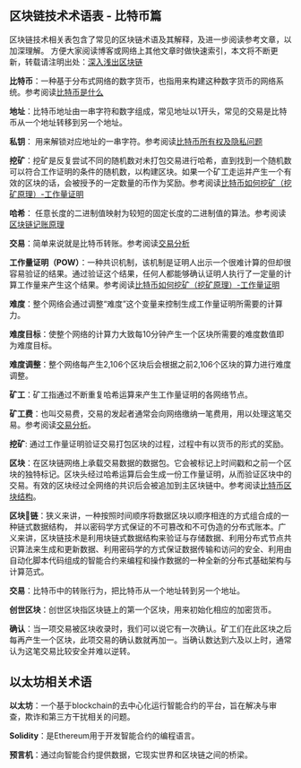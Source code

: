 ## 区块链技术术语表 - 比特币篇

区块链技术相关表包含了常见的区块链术语及其解释，及进一步阅读参考文章，以加深理解。
方便大家阅读博客或网络上其他文章时做快速索引，本文将不断更新，转载请注明出处：[深入浅出区块链](http://wiki.learnblockchain.cn/GLOSSARY.html)


**比特币**：一种基于分布式网络的数字货币，也指用来构建这种数字货币的网络系统。参考阅读[比特币是什么](http://learnblockchain.cn/2017/10/23/whatisbitcoin)

**地址**：比特币地址由一串字符和数字组成，常见地址以1开头，常见的交易是比特币从一个地址转移到另一个地址。

**私钥**： 用来解锁对应地址的一串字符。参考阅读[比特币所有权及隐私问题](http://learnblockchain.cn/2017/11/02/bitcoin-own)

**挖矿**：挖矿是反复尝试不同的随机数对未打包交易进行哈希，直到找到一个随机数可以符合工作证明的条件的随机数，以构建区块。如果一个矿工走运并产生一个有效的区块的话，会被授予的一定数量的币作为奖励。参考阅读[比特币如何挖矿（挖矿原理）-工作量证明](http://learnblockchain.cn/2017/11/04/bitcoin-pow/)

**哈希**： 任意长度的二进制值映射为较短的固定长度的二进制值的算法。参考阅读[区块链记账原理](http://learnblockchain.cn/2017/10/25/whatbc)

**交易**：简单来说就是比特币转账。参考阅读[交易分析](http://learnblockchain.cn/2017/11/10/bitcoin-script/)

**工作量证明（POW）**：一种共识机制，该机制是证明人出示一个很难计算的但却很容易验证的结果。通过验证这个结果，任何人都能够确认证明人执行了一定量的计算工作量来产生这个结果。参考阅读[比特币如何挖矿（挖矿原理）-工作量证明](http://learnblockchain.cn/2017/11/04/bitcoin-pow/)

**难度**：整个网络会通过调整“难度”这个变量来控制生成工作量证明所需要的计算力。

**难度目标**：使整个网络的计算力大致每10分钟产生一个区块所需要的难度数值即为难度目标。

**难度调整**：整个网络每产生2,106个区块后会根据之前2,106个区块的算力进行难度调整。

**矿工**：矿工指通过不断重复哈希运算来产生工作量证明的各网络节点。

**矿工费**：也叫交易费，交易的发起者通常会向网络缴纳一笔费用，用以处理这笔交易。参考阅读[交易分析](http://learnblockchain.cn/2017/11/10/bitcoin-script/)。

**挖矿**: 通过工作量证明验证交易打包区块的过程，过程中有以货币的形式的奖励。

**区块**：在区块链网络上承载交易数据的数据包。它会被标记上时间戳和之前一个区块的独特标记。区块头经过哈希运算后会生成一份工作量证明，从而验证区块中的交易。有效的区块经过全网络的共识后会被追加到主区块链中。参考阅读[比特币区块结构](https://xiaozhuanlan.com/topic/1402935768)。

**区块链**：狭义来讲，一种按照时间顺序将数据区块以顺序相连的方式组合成的一种链式数据结构， 并以密码学方式保证的不可篡改和不可伪造的分布式账本。广义来讲，区块链技术是利用块链式数据结构来验证与存储数据、利用分布式节点共识算法来生成和更新数据、利用密码学的方式保证数据传输和访问的安全、利用由自动化脚本代码组成的智能合约来编程和操作数据的一种全新的分布式基础架构与计算范式。

**交易**：比特币中的转账行为，把比特币从一个地址转到另一个地址。

**创世区块**：创世区块指区块链上的第一个区块，用来初始化相应的加密货币。

**确认**：当一项交易被区块收录时，我们可以说它有一次确认。矿工们在此区块之后每再产生一个区块，此项交易的确认数就再加一。当确认数达到六及以上时，通常认为这笔交易比较安全并难以逆转。


## 以太坊相关术语 

**以太坊**：一个基于blockchain的去中心化运行智能合约的平台，旨在解决与审查，欺诈和第三方干扰相关的问题。

**Solidity**：是Ethereum用于开发智能合约的编程语言。

**预言机**：通过向智能合约提供数据，它现实世界和区块链之间的桥梁。




